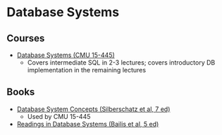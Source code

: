 # Database Systems

## Courses

- [Database Systems (CMU 15-445)](https://15445.courses.cs.cmu.edu/fall2021/)
  - Covers intermediate SQL in 2-3 lectures; covers introductory DB implementation in the remaining lectures

## Books

- [Database System Concepts (Silberschatz et al, 7 ed)](https://db-book.com/)
  - Used by CMU 15-445
- [Readings in Database Systems (Bailis et al, 5 ed)](http://www.redbook.io/)

